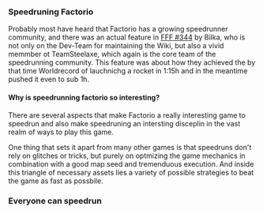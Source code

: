 ### Speedruning Factorio

Probably most have heard that Factorio has a growing speedrunner community, and there was an actual feature in [FFF #344](https://factorio.com/blog/post/fff-344) by Bilka, who is not only on the Dev-Team for maintaining the Wiki, but also a vivid memmber ot TeamSteelaxe, which again is the core team of the speedrunning community.
This feature was about how they achieved the by that time Worldrecord of lauchnichg a rocket in 1:15h and in the meantime pushed it even to sub 1h.

#### Why is speedrunning factorio so interesting?

There are several aspects that make Factorio a really interesting game to speedrun and also make speedruning an intersting disceplin in the vast realm of ways to play this game.

One thing that sets it apart from many other games is that speedruns don't rely on glitches or tricks, but purely on optmizing the game mechanics in combination with a good map seed and tremenduous execution.
And inside this triangle of necessary assets lies a variety of possible strategies to beat the game as fast as possbile.

### Everyone can speedrun
